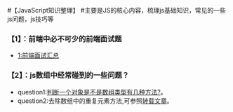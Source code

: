 #【JavaScript知识整理】
#主要是JS的核心内容，梳理js基础知识，常见的一些js问题，js技巧等

### 【1】：前端中必不可少的前端面试题 <a name="audition">&nbsp;</a>
- [1:前端面试汇总](https://github.com/DarlingQing/JavaScript-Core/issues/1)

### 【2】：js数组中经常碰到的一些问题？ <a name="array_question">&nbsp;</a>
* question1:[判断一个对象是不是数组类型有几种方法?](http://blog.csdn.net/zhihua_w/article/details/52184289)。
* question2:去除数组中的重复元素方法,可参照[转载文章](http://blog.csdn.net/zhihua_w/article/details/52184289)。
